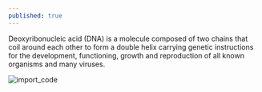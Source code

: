 ```yaml
---
published: true
---
```

Deoxyribonucleic acid (DNA) is a molecule composed of two chains that coil around each other to form a double helix carrying genetic instructions for the development, functioning, growth and reproduction of all known organisms and many viruses.


![import_code](/myDNA/img/DNA.png)
